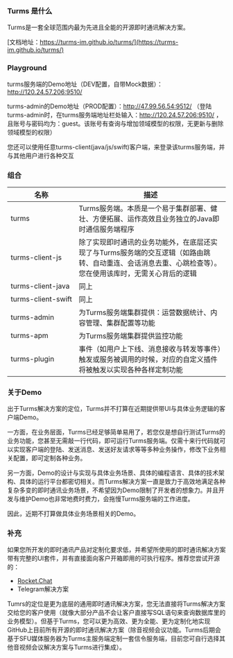 ### Turms 是什么

Turms是一套全球范围内最为先进且全能的开源即时通讯解决方案。

[文档地址：https://turms-im.github.io/turms/](https://turms-im.github.io/turms/)

### Playground

turms服务端的Demo地址（DEV配置，自带Mock数据）：http://120.24.57.206:9510/

turms-admin的Demo地址（PROD配置）：http://47.99.56.54:9512/
（登陆turms-admin时，在turms服务端地址栏处输入：http://120.24.57.206:9510/ ，且账号与密码均为：guest。该账号有查询与增加领域模型的权限，无更新与删除领域模型的权限）

您还可以使用任意turms-client(java/js/swift)客户端，来登录该turms服务端，并与其他用户进行各种交互

### 组合

| 名称                                                        | 描述                                                         |
| ----------------------------------------------------------- | ------------------------------------------------------------ |
| <span style="white-space:nowrap;">turms</span>              | Turms服务端。本质是一个易于集群部署、健壮、方便拓展、运作高效且业务独立的Java即时通信服务端程序 |
| <span style="white-space:nowrap;">turms-client-js</span>    | 除了实现即时通讯的业务功能外，在底层还实现了与Turms服务端的交互逻辑（如路由跳转、自动重连、会话消息去重、心跳检查等）。您在使用该库时，无需关心背后的逻辑 |
| <span style="white-space:nowrap;">turms-client-java</span>  | 同上                                                         |
| <span style="white-space:nowrap;">turms-client-swift</span> | 同上                                                         |
| <span style="white-space:nowrap;">turms-admin</span>        | 为Turms服务端集群提供：运营数据统计、内容管理、集群配置等功能 |
| <span style="white-space:nowrap;">turms-apm</span>          | 为Turms服务端集群提供监控功能                                |
| <span style="white-space:nowrap;">turms-plugin</span>       | 事件（如用户上下线、消息接收与转发等事件）触发或服务被调用的时候，对应的自定义插件将被触发以实现各种各样定制功能 |

### 关于Demo

出于Turms解决方案的定位，Turms并不打算在近期提供带UI与具体业务逻辑的客户端Demo。

一方面，在业务层面，Turms已经足够简单易用了，若您仅是想自行测试Turms的业务功能，您甚至无需敲一行代码，即可运行Turms服务端。仅需十来行代码就可以实现客户端的登陆、发送消息、发送好友请求等等多种业务操作，修改下业务相关配置，即可定制各种业务。

另一方面，Demo的设计与实现与具体业务场景、具体的编程语言、具体的技术架构、具体的运行平台都密切相关。而Turms解决方案一直是致力于高效地满足各种复杂多变的即时通讯业务场景，不希望因为Demo限制了开发者的想象力。并且开发与维护Demo也非常地费时费力，会拖慢Turms服务端的工作进度。

因此，近期不打算做具体业务场景相关的Demo。

### 补充

如果您所开发的即时通讯产品对定制化要求低，并希望所使用的即时通讯解决方案带有完整的UI套件，并有直接面向客户开箱即用的可执行程序。推荐您尝试开源的：

* [Rocket.Chat](https://github.com/RocketChat/Rocket.Chat)
* Telegram解决方案

Tumrs的定位是更为底层的通用即时通讯解决方案，您无法直接将Turms解决方案交给您的客户使用（就像大部分产品不会让客户直接写SQL语句来查询数据库里的业务模型）。但基于Turms，您可以更为高效、更为全能、更为定制化地实现GitHub上目前所有开源的即时通讯解决方案（除音视频会议功能。Turms后期会基于SFU媒体服务器为Turms主服务端定制一套信令服务端，目前您可自行选择其他音视频会议解决方案与Turms进行集成）。